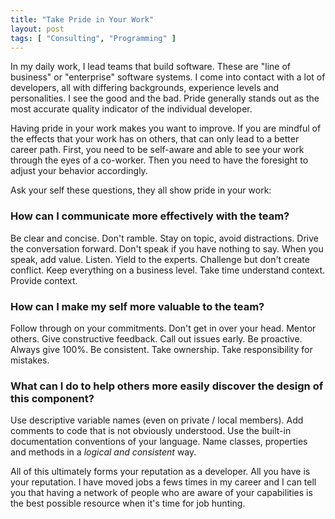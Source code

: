 ```yaml
---
title: "Take Pride in Your Work"
layout: post
tags: [ "Consulting", "Programming" ]
--- 
```


In my daily work, I lead teams that build software. These are "line of business" or "enterprise" software systems. I come into contact with a lot of developers, all with differing backgrounds, experience levels and personalities. I see the good and the bad. Pride generally stands out as the most accurate quality indicator of the individual developer.

Having pride in your work makes you want to improve. If you are mindful of the effects that your work has on others, that can only lead to a better career path. First, you need to be self-aware and able to see your work through the eyes of a co-worker. Then you need to have the foresight to adjust your behavior accordingly.

Ask your self these questions, they all show pride in your work:

### How can I communicate more effectively with the team?
Be clear and concise. Don't ramble. Stay on topic, avoid distractions. Drive the conversation forward. Don't speak if you have nothing to say. When you speak, add value. Listen. Yield to the experts. Challenge but don't create conflict. Keep everything on a business level. Take time understand context. Provide context.

### How can I make my self more valuable to the team?
Follow through on your commitments. Don't get in over your head. Mentor others. Give constructive feedback. Call out issues early. Be proactive. Always give 100%. Be consistent. Take ownership. Take responsibility for mistakes.

### What can I do to help others more easily discover the design of this component?
Use descriptive variable names (even on private / local members). Add comments to code that is not obviously understood. Use the built-in documentation conventions of your language. Name classes, properties and methods in a _logical and consistent_ way.

All of this ultimately forms your reputation as a developer. All you have is your reputation. I have moved jobs a fews times in my career and I can tell you that having a network of people who are aware of your capabilities is the best possible resource when it's time for job hunting.

